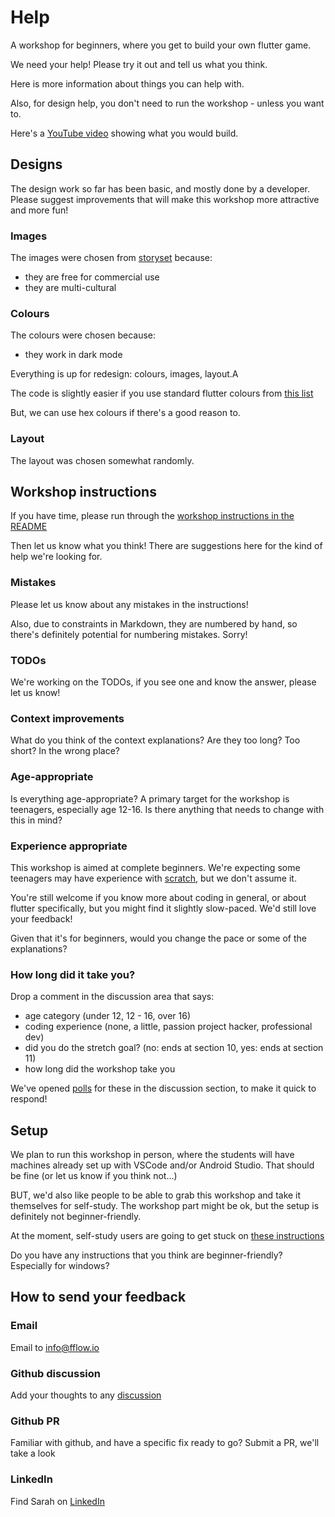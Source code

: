 # Help

A workshop for beginners, where you get to build your own flutter game.

We need your help! Please try it out and tell us what you think.

Here is more information about things you can help with.

Also, for design help, you don't need to run the workshop - unless you want to. 

Here's a [YouTube video](https://www.youtube.com/shorts/DWAhWEiNqZk) showing what you would build.

## Designs

The design work so far has been basic, and mostly done by a developer. Please suggest improvements
that will make this workshop more attractive and more fun!

### Images

The images were chosen from [storyset](https://storyset.com) because:

- they are free for commercial use
- they are multi-cultural

### Colours

The colours were chosen because:

- they work in dark mode

Everything is up for redesign: colours, images, layout.A

The code is slightly easier if you use standard flutter colours from
[this list](https://api.flutter.dev/flutter/material/Colors-class.html)

But, we can use hex colours if there's a good reason to.

### Layout

The layout was chosen somewhat randomly.

## Workshop instructions

If you have time, please run through the
[workshop instructions in the README](https://github.com/fflowio/mobile_game/)

Then let us know what you think! There are suggestions here for the kind of help we're looking
for.

### Mistakes

Please let us know about any mistakes in the instructions!

Also, due to constraints in Markdown, they are numbered by hand, so there's definitely potential for
numbering mistakes. Sorry!

### TODOs

We're working on the TODOs, if you see one and know the answer, please let us know!

### Context improvements

What do you think of the context explanations? Are they too long? Too short? In the wrong place?

### Age-appropriate

Is everything age-appropriate? A primary target for the workshop is teenagers, especially age 12-16.
Is there anything that needs to change with this in mind?

### Experience appropriate

This workshop is aimed at complete beginners. We're expecting some teenagers may have experience
with [scratch](https://scratch.mit.edu), but we don't assume it.

You're still welcome if you know more about coding in general, or about flutter specifically, but
you might find it slightly slow-paced. We'd still love your feedback!

Given that it's for beginners, would you change the pace or some of the explanations?

### How long did it take you?

Drop a comment in the discussion area that says:

- age category (under 12, 12 - 16, over 16)
- coding experience (none, a little, passion project hacker, professional dev)
- did you do the stretch goal? (no: ends at section 10, yes: ends at section 11)
- how long did the workshop take you

We've opened [polls](https://github.com/fflowio/mobile_game/discussions/categories/polls) for
these in the discussion section, to make it quick to respond!

## Setup

We plan to run this workshop in person, where the students will have machines already set up with
VSCode and/or Android Studio. That should be fine (or let us know if you think not...)

BUT, we'd also like people to be able to grab this workshop and take it themselves for self-study.
The workshop part might be ok, but the setup is definitely not beginner-friendly.

At the moment, self-study users are going to get stuck on
[these instructions](https://github.com/fflowio/mobile_game/blob/main/README_SETUP.md)

Do you have any instructions that you think are beginner-friendly? Especially for windows?

## How to send your feedback

### Email

Email to info@fflow.io

### Github discussion

Add your thoughts to any
[discussion](https://github.com/fflowio/mobile_game/discussions/categories/ideas)

### Github PR

Familiar with github, and have a specific fix ready to go? Submit a PR, we'll take a look

### LinkedIn

Find Sarah on [LinkedIn](https://www.linkedin.com/in/s-eggleston/)

